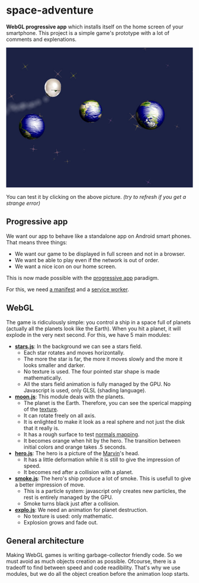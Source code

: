 # space-adventure
**WebGL progressive app** which installs itself on the home screen of your smartphone.
This project is a simple game's prototype with a lot of comments and explenations.

[![Screen Shot](img/screen-shot.jpg)](https://tolokoban.github.io/space-adventure)

You can test it by clicking on the above picture.
_(try to refresh if you get a strange error)_

## Progressive app

We want our app to behave like a standalone app on Android smart phones.
That means three things:
* We want our game to be displayed in full screen and not in a browser.
* We want be able to play even if the network is out of order.
* We want a nice icon on our home screen.

This is now made possible with the [progressive app](https://developers.google.com/web/updates/2015/03/increasing-engagement-with-app-install-banners-in-chrome-for-android?hl=en) paradigm.

For this, we need [a manifest](src/mod/manifest.json) and a [service worker](src/mod/offline.wrk).

## WebGL

The game is ridiculously simple: you control a ship in a space full of planets (actually all the planets look like the Earth).
When you hit a planet, it will explode in the very next second. For this, we have 5 main modules:
* __[stars.js](src/mod/stars.js)__: In the background we can see a stars field.
    * Each star rotates and moves horizontally.
    * The more the star is far, the more it moves slowly and the more it looks smaller and darker.
    * No texture is used. The four pointed star shape is made mathematically.
    * All the stars field animation is fully managed by the GPU. No Javascript is used, only GLSL (shading language).
* __[moon.js](src/mod/moon.js)__: This module deals with the planets.
    * The planet is the Earth. Therefore, you can see the sperical mapping of the [texture](src/mod/app/earth.png).
    * It can rotate freely on all axis.
    * It is enlighted to make it look as a real sphere and not just the disk that it really is.
    * It has a rough surface to test [normals mapping](src/mod/app/moon.png).
    * It becomes orange when hit by the hero. The transition between initial colors and orange takes .5 seconds.
* __[hero.js](src/mod/hero.js)__: The hero is a picture of the [Marvin](https://en.wikipedia.org/wiki/Marvin_(character))'s head.
    * It has a little deformation while it is still to give the impression of speed.
    * It becomes red after a collision with a planet.
* __[smoke.js](src/mod/smoke.js)__: The hero's ship produce a lot of smoke. This is usefull to give a better impression of move.
    * This is a particle system: javascript only creates new particles, the rest is entirely managed by the GPU.
    * Smoke turns black just after a collision.
* __[explo.js](src/mod/explo.js)__: We need an animation for planet destruction.
    * No texture is used: only mathematic.
    * Explosion grows and fade out.
    
## General architecture

Making WebGL games is writing garbage-collector friendly code.
So we must avoid as much objects creation as possible.
Ofcourse, there is a tradeoff to find between speed and code readibility.
That's why we use modules, but we do all the object creation before the animation loop starts.




